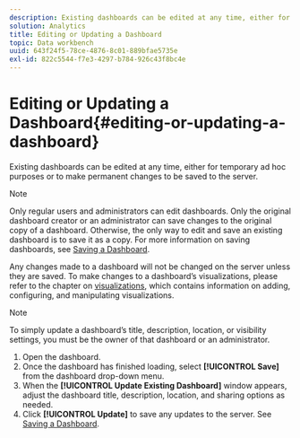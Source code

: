 ```yaml
---
description: Existing dashboards can be edited at any time, either for temporary ad hoc purposes or to make permanent changes to be saved to the server.
solution: Analytics
title: Editing or Updating a Dashboard
topic: Data workbench
uuid: 643f24f5-78ce-4876-8c01-889bfae5735e
exl-id: 822c5544-f7e3-4297-b784-926c43f8bc4e
---
```

# Editing or Updating a Dashboard{#editing-or-updating-a-dashboard}

Existing dashboards can be edited at any time, either for temporary ad hoc purposes or to make permanent changes to be saved to the server.

>[!NOTE]
>
>Only regular users and administrators can edit dashboards. Only the original dashboard creator or an administrator can save changes to the original copy of a dashboard. Otherwise, the only way to edit and save an existing dashboard is to save it as a copy. For more information on saving dashboards, see [Saving a Dashboard](../../../home/c-adobe-data-workbench-dashboard/c-dashboards/t-saving-a-dashboard.md#task-4132cf487bc640149c91afd0b7b0701e).

Any changes made to a dashboard will not be changed on the server unless they are saved. To make changes to a dashboard’s visualizations, please refer to the chapter on [visualizations](../../../home/c-adobe-data-workbench-dashboard/c-visualizations/c-visualizations.md#concept-426ed20f270f4be48ecc3574f3078d8e), which contains information on adding, configuring, and manipulating visualizations.

>[!NOTE]
>
>To simply update a dashboard’s title, description, location, or visibility settings, you must be the owner of that dashboard or an administrator.

1. Open the dashboard.
1. Once the dashboard has finished loading, select **[!UICONTROL Save]** from the dashboard drop-down menu.
1. When the **[!UICONTROL Update Existing Dashboard]** window appears, adjust the dashboard title, description, location, and sharing options as needed.
1. Click **[!UICONTROL Update]** to save any updates to the server. See [Saving a Dashboard](../../../home/c-adobe-data-workbench-dashboard/c-dashboards/t-saving-a-dashboard.md#task-4132cf487bc640149c91afd0b7b0701e).

